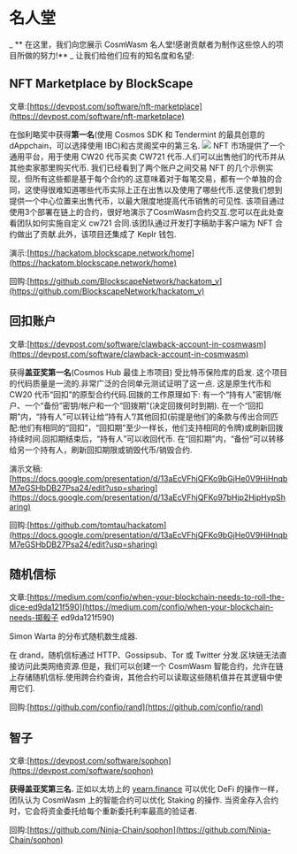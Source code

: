 # 名人堂

_ ** 在这里，我们向您展示 CosmWasm 名人堂!感谢贡献者为制作这些惊人的项目所做的努力!** _
让我们给他们应有的知名度和名望:

## NFT Marketplace by BlockScape

文章:[https://devpost.com/software/nft-marketplace](https://devpost.com/software/nft-marketplace)

在伽利略奖中获得**第一名**(使用 Cosmos SDK 和 Tendermint 的最具创意的 dAppchain，可以选择使用 IBC)和古灵阁奖中的第三名.
![](../../.vuepress/public/assets/nft_marketplace.jpeg)
NFT 市场提供了一个通用平台，用于使用 CW20 代币买卖 CW721 代币.人们可以出售他们的代币并从其他卖家那里购买代币.
我们已经看到了两个账户之间交易 NFT 的几个示例实现，但所有这些都是基于每个合约的.这意味着对于每笔交易，都有一个单独的合同，这使得很难知道哪些代币实际上正在出售以及使用了哪些代币.这使我们想到提供一个中心位置来出售代币，以最大限度地提高代币销售的可见性.
该项目通过使用3个部署在链上的合约，很好地演示了CosmWasm合约交互.您可以在此处查看团队如何实施自定义 cw721 合同.该团队通过开发打字稿助手客户端为 NFT 合约做出了贡献.此外，该项目还集成了 Keplr 钱包.

演示:[https://hackatom.blockscape.network/home](https://hackatom.blockscape.network/home)

回购:[https://github.com/BlockscapeNetwork/hackatom_v](https://github.com/BlockscapeNetwork/hackatom_v)

## 回扣账户

文章:[https://devpost.com/software/clawback-account-in-cosmwasm](https://devpost.com/software/clawback-account-in-cosmwasm)

获得**盖亚奖第一名**(Cosmos Hub 最佳上市项目)
受比特币保险库的启发.
这个项目的代码质量是一流的.非常广泛的合同单元测试证明了这一点.
这是原生代币和 CW20 代币“回扣”的原型合约代码.回拨的工作原理如下:
有一个“持有人”密钥/帐户、一个“备份”密钥/帐户和一个“回拨期”(决定回拨何时到期).
在一个“回扣期”内，“持有人”可以转让给“持有人”/其他回扣(前提是他们的条款与传出合同匹配:他们有相同的“回扣”，“回扣期”至少一样长，他们支持相同的令牌)或刷新回拨持续时间.回扣期结束后，“持有人”可以收回代币.
在“回扣期”内，“备份”可以转移给另一个持有人，刷新回扣期限或销毁代币/销毁合约.

演示文稿:[https://docs.google.com/presentation/d/13aEcVFhjQFKo9bGjHe0V9HiHnqbM7eGSHbDB27Psa24/edit?usp=sharing](https://docs.google.com/presentation/d/13aEcVFhjQFKo97bHjp2HjpHypSharing)

回购:[https://github.com/tomtau/hackatom](https://docs.google.com/presentation/d/13aEcVFhjQFKo9bGjHe0V9HiHnqbM7eGSHbDB27Psa24/edit?usp=sharing)

## 随机信标

文章:[https://medium.com/confio/when-your-blockchain-needs-to-roll-the-dice-ed9da121f590](https://medium.com/confio/when-your-blockchain-needs-掷骰子 ed9da121f590)

Simon Warta 的分布式随机数生成器.

在 drand，随机信标通过 HTTP、Gossipsub、Tor 或 Twitter 分发.区块链无法直接访问此类网络资源.但是，我们可以创建一个 CosmWasm 智能合约，允许在链上存储随机信标.使用跨合约查询，其他合约可以读取这些随机值并在其逻辑中使用它们.

回购:[https://github.com/confio/rand](https://github.com/confio/rand)

## 智子

文章:[https://devpost.com/software/sophon](https://devpost.com/software/sophon)

**获得盖亚奖第三名.**
正如以太坊上的 [yearn.finance](https://yearn.finance/) 可以优化 DeFi 的操作一样，团队认为 CosmWasm 上的智能合约可以优化 Staking 的操作.
当资金存入合约时，它会将资金委托给每个重新委托利率最高的验证者.

回购:[https://github.com/Ninja-Chain/sophon](https://github.com/Ninja-Chain/sophon)

